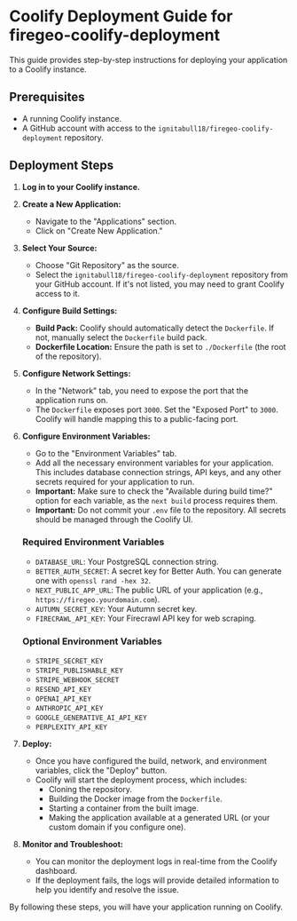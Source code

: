 # Coolify Deployment Guide for firegeo-coolify-deployment

This guide provides step-by-step instructions for deploying your application to a Coolify instance.

## Prerequisites

- A running Coolify instance.
- A GitHub account with access to the `ignitabull18/firegeo-coolify-deployment` repository.

## Deployment Steps

1.  **Log in to your Coolify instance.**

2.  **Create a New Application:**
    - Navigate to the "Applications" section.
    - Click on "Create New Application."

3.  **Select Your Source:**
    - Choose "Git Repository" as the source.
    - Select the `ignitabull18/firegeo-coolify-deployment` repository from your GitHub account. If it's not listed, you may need to grant Coolify access to it.

4.  **Configure Build Settings:**
    - **Build Pack:** Coolify should automatically detect the `Dockerfile`. If not, manually select the `Dockerfile` build pack.
    - **Dockerfile Location:** Ensure the path is set to `./Dockerfile` (the root of the repository).

5.  **Configure Network Settings:**
    - In the "Network" tab, you need to expose the port that the application runs on.
    - The `Dockerfile` exposes port `3000`. Set the "Exposed Port" to `3000`. Coolify will handle mapping this to a public-facing port.

6.  **Configure Environment Variables:**
    - Go to the "Environment Variables" tab.
    - Add all the necessary environment variables for your application. This includes database connection strings, API keys, and any other secrets required for your application to run.
    - **Important:** Make sure to check the "Available during build time?" option for each variable, as the `next build` process requires them.
    - **Important:** Do not commit your `.env` file to the repository. All secrets should be managed through the Coolify UI.

    ### Required Environment Variables
    - `DATABASE_URL`: Your PostgreSQL connection string.
    - `BETTER_AUTH_SECRET`: A secret key for Better Auth. You can generate one with `openssl rand -hex 32`.
    - `NEXT_PUBLIC_APP_URL`: The public URL of your application (e.g., `https://firegeo.yourdomain.com`).
    - `AUTUMN_SECRET_KEY`: Your Autumn secret key.
    - `FIRECRAWL_API_KEY`: Your Firecrawl API key for web scraping.

    ### Optional Environment Variables
    - `STRIPE_SECRET_KEY`
    - `STRIPE_PUBLISHABLE_KEY`
    - `STRIPE_WEBHOOK_SECRET`
    - `RESEND_API_KEY`
    - `OPENAI_API_KEY`
    - `ANTHROPIC_API_KEY`
    - `GOOGLE_GENERATIVE_AI_API_KEY`
    - `PERPLEXITY_API_KEY`

7.  **Deploy:**
    - Once you have configured the build, network, and environment variables, click the "Deploy" button.
    - Coolify will start the deployment process, which includes:
        - Cloning the repository.
        - Building the Docker image from the `Dockerfile`.
        - Starting a container from the built image.
        - Making the application available at a generated URL (or your custom domain if you configure one).

8.  **Monitor and Troubleshoot:**
    - You can monitor the deployment logs in real-time from the Coolify dashboard.
    - If the deployment fails, the logs will provide detailed information to help you identify and resolve the issue.

By following these steps, you will have your application running on Coolify. 